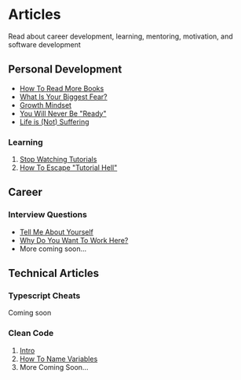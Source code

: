 # Articles

Read about career development, learning, mentoring, motivation, and software development

## Personal Development

- [How To Read More Books](https://github.com/David-L-R/Articles/blob/main/personal_development/how_to_read_more_books.md)
- [What Is Your Biggest Fear?](https://github.com/David-L-R/Articles/blob/main/personal_development/what_is_your_biggest_fear.md)
- [Growth Mindset](https://github.com/David-L-R/Articles/blob/main/personal_development/growth_mindset.md)
- [You Will Never Be "Ready"](https://github.com/David-L-R/Articles/blob/main/personal_development/you_will_never_be_ready.md)
- [Life is (Not) Suffering](https://github.com/David-L-R/Articles/blob/main/personal_development/life_is_not_suffering.md)

### Learning

1. [Stop Watching Tutorials](https://github.com/David-L-R/Articles/blob/main/personal_development/learning/0_stop_watching_tutorials.md)
2. [How To Escape "Tutorial Hell"](https://github.com/David-L-R/Articles/blob/main/personal_development/learning/1_how_to_escape_tutorial_hell.md)

## Career

### Interview Questions

- [Tell Me About Yourself](https://github.com/David-L-R/Articles/blob/main/career/interview/tell_me_about_yourself.md)
- [Why Do You Want To Work Here?](https://github.com/David-L-R/Articles/blob/main/career/interview/why_do_you_want_to_work_here.md)
- More coming soon...

## Technical Articles

### Typescript Cheats

Coming soon

### Clean Code

1. [Intro](https://github.com/David-L-R/Articles/blob/main/technical/clean_code/0_intro.md)
2. [How To Name Variables](https://github.com/David-L-R/Articles/blob/main/technical/clean_code/1-how_to_name_variables.md)
3. More Coming Soon...
